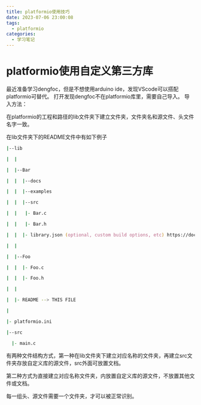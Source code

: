 ```yaml
---
title: platformio使用技巧
date: 2023-07-06 23:00:08
tags:
  - platformio
categories:
  - 学习笔记
---
```


# platformio使用自定义第三方库
最近准备学习dengfoc，但是不想使用arduino ide，发现VScode可以搭配platformio可替代。
打开发现dengfoc不在platformio库里，需要自己导入。
导入方法：

在platformio的工程和路径的lib文件夹下建立文件夹，文件夹名和源文件、头文件名字一致。

在lib文件夹下的README文件中有如下例子

```zsh
|--lib

|  |

|  |--Bar

|  |  |--docs

|  |  |--examples

|  |  |--src

|  |   |- Bar.c

|  |   |- Bar.h

|  |  |- library.json (optional, custom build options, etc) https://docs.platformio.org/page/librarymanager/config.html

|  |

|  |--Foo

|  |  |- Foo.c

|  |  |- Foo.h

|  |

|  |- README --> THIS FILE

|

|- platformio.ini

|--src

  |- main.c
```

有两种文件结构方式，第一种在lib文件夹下建立对应名称的文件夹，再建立src文件夹存放自定义库的源文件，src外面可放置文档。

第二种方式为直接建立对应名称文件夹，内放置自定义库的源文件，不放置其他文件或文档。

每一组头、源文件需要一个文件夹，才可以被正常识别。